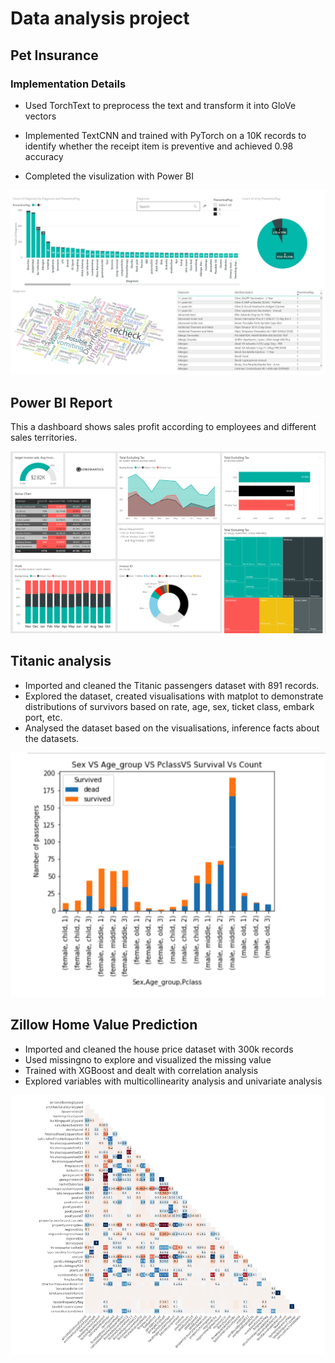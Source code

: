# Data analysis project

## Pet Insurance
### Implementation Details
* Used TorchText to preprocess the text and transform it into GloVe vectors 

* Implemented TextCNN and trained with PyTorch on a 10K records to identify whether the receipt item is preventive and achieved 0.98 accuracy 

* Completed the visulization with Power BI

![alt text](Images/PetPic01.jpg)

## Power BI Report
This a dashboard shows sales profit according to employees and different sales territories. 

![alt text](Images/image1.png)

## Titanic analysis
- Imported and cleaned the Titanic passengers dataset with 891 records.
- Explored the dataset, created visualisations with matplot to demonstrate distributions of survivors based on rate, age, sex, ticket class, embark port, etc.
- Analysed the dataset based on the visualisations, inference facts about the datasets.

![alt text](Images/image5.png)

## Zillow Home Value Prediction

- Imported and cleaned the house price dataset with 300k records
- Used missingno to explore and visualized the missing value 
- Trained with XGBoost and dealt with correlation analysis
- Explored variables with multicollinearity analysis and univariate analysis

![alt text](Images/image2.png)

